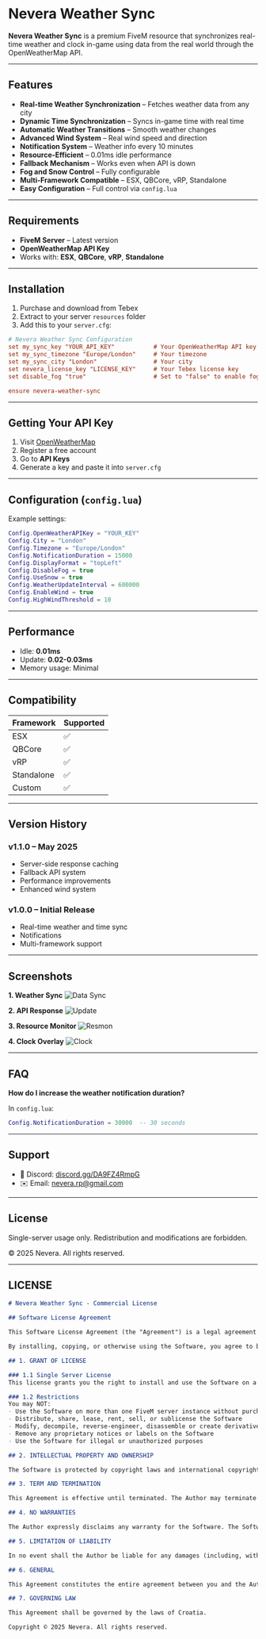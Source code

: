# Nevera Weather Sync

**Nevera Weather Sync** is a premium FiveM resource that synchronizes real-time weather and clock in-game using data from the real world through the OpenWeatherMap API.

---

## Features

- **Real-time Weather Synchronization** – Fetches weather data from any city
- **Dynamic Time Synchronization** – Syncs in-game time with real time
- **Automatic Weather Transitions** – Smooth weather changes
- **Advanced Wind System** – Real wind speed and direction
- **Notification System** – Weather info every 10 minutes
- **Resource-Efficient** – 0.01ms idle performance
- **Fallback Mechanism** – Works even when API is down
- **Fog and Snow Control** – Fully configurable
- **Multi-Framework Compatible** – ESX, QBCore, vRP, Standalone
- **Easy Configuration** – Full control via `config.lua`

---

## Requirements

- **FiveM Server** – Latest version
- **OpenWeatherMap API Key**
- Works with: **ESX**, **QBCore**, **vRP**, **Standalone**

---

## Installation

1. Purchase and download from Tebex
2. Extract to your server `resources` folder
3. Add this to your `server.cfg`:

```cfg
# Nevera Weather Sync Configuration
set my_sync_key "YOUR_API_KEY"           # Your OpenWeatherMap API key
set my_sync_timezone "Europe/London"     # Your timezone
set my_sync_city "London"                # Your city
set nevera_license_key "LICENSE_KEY"     # Your Tebex license key
set disable_fog "true"                   # Set to "false" to enable fog

ensure nevera-weather-sync
```

---

## Getting Your API Key

1. Visit [OpenWeatherMap](https://openweathermap.org/)
2. Register a free account
3. Go to **API Keys**
4. Generate a key and paste it into `server.cfg`

---

## Configuration (`config.lua`)

Example settings:

```lua
Config.OpenWeatherAPIKey = "YOUR_KEY"
Config.City = "London"
Config.Timezone = "Europe/London"
Config.NotificationDuration = 15000
Config.DisplayFormat = "topLeft"
Config.DisableFog = true
Config.UseSnow = true
Config.WeatherUpdateInterval = 600000
Config.EnableWind = true
Config.HighWindThreshold = 10
```

---

## Performance

- Idle: **0.01ms**
- Update: **0.02-0.03ms**
- Memory usage: Minimal

---

## Compatibility

| Framework     | Supported |
|---------------|-----------|
| ESX           | ✅         |
| QBCore        | ✅         |
| vRP           | ✅         |
| Standalone    | ✅         |
| Custom        | ✅         |

---

## Version History

### v1.1.0 – May 2025
- Server-side response caching
- Fallback API system
- Performance improvements
- Enhanced wind system

### v1.0.0 – Initial Release
- Real-time weather and time sync
- Notifications
- Multi-framework support

---

## Screenshots

**1. Weather Sync**
![Data Sync](https://i.imgur.com/8S7uUxb.png)

**2. API Response**
![Update](https://i.imgur.com/axpJm9s.png)

**3. Resource Monitor**
![Resmon](https://i.imgur.com/0L9ETkn.png)

**4. Clock Overlay**
![Clock](https://i.imgur.com/CovWD3l.png)

---

## FAQ

**How do I increase the weather notification duration?**

In `config.lua`:

```lua
Config.NotificationDuration = 30000  -- 30 seconds
```

---

## Support

- 💬 Discord: [discord.gg/DA9FZ4RmpG](https://discord.gg/DA9FZ4RmpG)
- ✉️ Email: nevera.rp@gmail.com

---

## License

Single-server usage only. Redistribution and modifications are forbidden.

© 2025 Nevera. All rights reserved.

---

## LICENSE

```markdown
# Nevera Weather Sync - Commercial License

## Software License Agreement

This Software License Agreement (the "Agreement") is a legal agreement between you (either an individual or a single entity) and Nevera ("Author") for the software product identified above, which includes computer software and associated media and documentation (the "Software").

By installing, copying, or otherwise using the Software, you agree to be bound by the terms of this Agreement. If you do not agree to the terms of this Agreement, do not install or use the Software.

## 1. GRANT OF LICENSE

### 1.1 Single Server License
This license grants you the right to install and use the Software on a single FiveM server instance.

### 1.2 Restrictions
You may NOT:
- Use the Software on more than one FiveM server instance without purchasing additional licenses
- Distribute, share, lease, rent, sell, or sublicense the Software
- Modify, decompile, reverse-engineer, disassemble or create derivative works based on the Software
- Remove any proprietary notices or labels on the Software
- Use the Software for illegal or unauthorized purposes

## 2. INTELLECTUAL PROPERTY AND OWNERSHIP

The Software is protected by copyright laws and international copyright treaties, as well as other intellectual property laws and treaties. The Software is licensed, not sold. The Author retains all rights, title, and interest in and to the Software, including all intellectual property rights.

## 3. TERM AND TERMINATION

This Agreement is effective until terminated. The Author may terminate this Agreement if you fail to comply with any term or condition of this Agreement. Upon termination, you must destroy all copies of the Software and all of its component parts.

## 4. NO WARRANTIES

The Author expressly disclaims any warranty for the Software. The Software is provided "AS IS" without any express or implied warranty of any kind, including but not limited to any warranties of merchantability, non-infringement, or fitness for a particular purpose.

## 5. LIMITATION OF LIABILITY

In no event shall the Author be liable for any damages (including, without limitation, lost profits, business interruption, or lost information) arising out of the use of or inability to use the Software, even if the Author has been advised of the possibility of such damages.

## 6. GENERAL

This Agreement constitutes the entire agreement between you and the Author and supersedes any prior statements, representations, or agreements, whether oral or written.

## 7. GOVERNING LAW

This Agreement shall be governed by the laws of Croatia.

Copyright © 2025 Nevera. All rights reserved.
```
